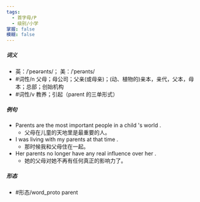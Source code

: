 ```yaml
---
tags:
  - 首字母/P
  - 级别/小学
掌握: false
模糊: false
---
```

##### 词义
- 英：/ˈpeərənts/； 美：/ˈperənts/
- #词性/n  父母；母公司；父亲(或母亲)；(动、植物的)亲本，亲代，父本，母本；总部；创始机构
- #词性/v  教养；引起（parent 的三单形式）
##### 例句
- Parents are the most important people in a child 's world .
	- 父母在儿童的天地里是最重要的人。
- I was living with my parents at that time .
	- 那时候我和父母住在一起。
- Her parents no longer have any real influence over her .
	- 她的父母对她不再有任何真正的影响力了。
##### 形态
- #形态/word_proto parent
